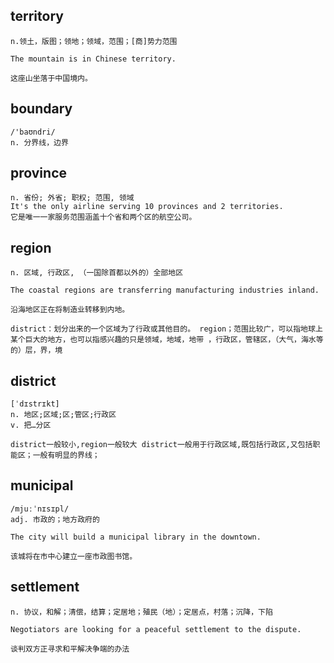 ## territory
```
n.领土，版图；领地；领域，范围；[商]势力范围

The mountain is in Chinese territory.

这座山坐落于中国境内。
```

## boundary
```
/'baʊndri/
n. 分界线，边界
```

## province
```
n. 省份; 外省; 职权; 范围, 领域
It's the only airline serving 10 provinces and 2 territories.
它是唯一一家服务范围涵盖十个省和两个区的航空公司。
```

## region
```
n. 区域, 行政区, （一国除首都以外的）全部地区

The coastal regions are transferring manufacturing industries inland.

沿海地区正在将制造业转移到内地。

district：划分出来的一个区域为了行政或其他目的。 region；范围比较广，可以指地球上某个巨大的地方，也可以指感兴趣的只是领域，地域，地带 ，行政区，管辖区，（大气，海水等的）层，界，境
```

## district
```
[ˈdɪstrɪkt]
n. 地区;区域;区;管区;行政区
v. 把…分区

district一般较小,region一般较大 district一般用于行政区域,既包括行政区,又包括职能区；一般有明显的界线；
```

## municipal
```
/mjuːˈnɪsɪpl/
adj. 市政的；地方政府的

The city will build a municipal library in the downtown.

该城将在市中心建立一座市政图书馆。
```

## settlement
```
n. 协议，和解；清偿，结算；定居地；殖民（地）；定居点，村落；沉降，下陷

Negotiators are looking for a peaceful settlement to the dispute.

谈判双方正寻求和平解决争端的办法
```
